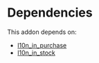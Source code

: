 # Dependencies

This addon depends on:

- [l10n_in_purchase](https://github.com/bringout/oca-ocb-l10n_europe/tree/803442da21acc0e9f67288b316e119dd78b4860c/odoo-bringout-oca-ocb-l10n_in_purchase)
- [l10n_in_stock](https://github.com/bringout/oca-ocb-l10n_asia-pacific/tree/57f88a085710a7cfbeb40dad1e14eca00531a49d/odoo-bringout-oca-ocb-l10n_in_stock)
